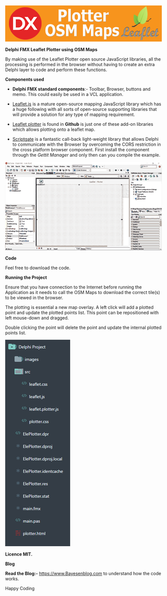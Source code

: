 ![](media/5a9368b150335a77ae5e3bba1f1dc7ce.png)

**Delphi FMX Leaflet Plotter using OSM Maps**

By making use of the Leaflet Plotter open source JavaScript libraries, all the
processing is performed in the browser without having to create an extra Delphi
layer to code and perform these functions.

**Components used**

-   **Delphi FMX standard components**:- Toolbar, Browser, buttons and memo.
    This could easily be used in a VCL application.

-   [Leaflet.js](https://leafletjs.com) is a mature open-source mapping
    JavaScript library which has a huge following with all sorts of open-source
    supporting libraries that will provide a solution for any type of mapping
    requirement.

-   [Leaflet plotter](https://github.com/scripter-co/leaflet-plotter) is found
    in **Github** is just one of these add-on libraries which allows plotting
    onto a leaflet map.

-   [Scriptgate](https://bitbucket.org/freeonterminate/scriptgate) is a
    fantastic call-back light-weight library that allows Delphi to communicate
    with the Browser by overcoming the CORS restriction in the cross platform
    browser component. First install the component through the *Gettit Manager*
    and only then can you compile the example.

![](media/329addd1c08069400ce1c96b045951ea.gif)

**Code**

Feel free to download the code.

**Running the Project**

Ensure that you have connection to the Internet before running the Application
as it needs to call the OSM Maps to download the correct tile(s) to be viewed in
the browser.

The plotting is essential a new map overlay. A left click will add a plotted
point and update the plotted points list. This point can be repositioned with
left mouse-down and dragged.

Double clicking the point will delete the point and update the internal plotted
points list.

![](media/a2e28ae60406cc617ed44893bcd2905d.png)

**Licence MIT.**

**Blog**

**Read the Blog:-** <https://www.Bayesenblog.com> to understand how the code
works.

Happy Coding
